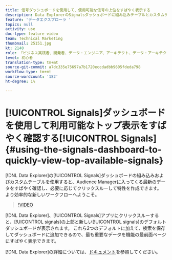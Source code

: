 ```yaml
---
title: 信号ダッシュボードを使用して、使用可能な信号の上位をすばやく表示する
description: Data ExplorerのSignalsダッシュボードに組み込みテーブルとカスタムテーブルを使用すると、Audience Managerに入ってくる最新のデータをすばやく確認し、必要に応じてクリックスルーして特性を作成できます。 より効率的な新しいワークフローへようこそ。
feature: 'データエクスプローラ '
topics: null
activity: use
doc-type: feature video
team: Technical Marketing
thumbnail: 25151.jpg
kt: 2140
role: 「ビジネス実践者、開発者、データ・エンジニア、アーキテクト、データ・アーキテクト、管理者、リーダー」
level: 初心者
translation-type: tm+mt
source-git-commit: a7dc335e75697a7b1720eccdadbb9605fdeda798
workflow-type: tm+mt
source-wordcount: '182'
ht-degree: 1%

---
```



# [!UICONTROL Signals]ダッシュボードを使用して利用可能なトップ表示をすばやく確認する[!UICONTROL Signals] {#using-the-signals-dashboard-to-quickly-view-top-available-signals}

[!DNL Data Explorer]の[!UICONTROL Signals]ダッシュボードの組み込みおよびカスタムテーブルを使用すると、Audience Managerに入ってくる最新のデータをすばやく確認し、必要に応じてクリックスルーして特性を作成できます。 より効率的な新しいワークフローへようこそ。

>[!VIDEO](https://video.tv.adobe.com/v/25151/?quality=12)

[!DNL Data Explorer]、[!UICONTROL Signals]アプリにクリックスルーすると、[!UICONTROL signals]の上部と新しい[!UICONTROL signals]のデフォルトダッシュボードが表示されます。 これら2つのデフォルトに加えて、検索を保存してダッシュボードに追加できるので、最も重要なデータを機能の最前面ページにすばやく表示できます。

[!DNL Data Explorer]の詳細については、[ドキュメント](https://experiencecloud.adobe.com/resources/help/en_US/aam/data-explorer.html)を参照してください。